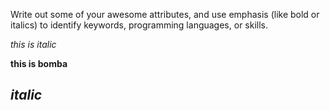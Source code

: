 Write out some of your awesome attributes, and use emphasis (like bold or italics) to identify keywords, programming languages, or skills. 

*this is italic*

**this is bomba**

## *italic*
